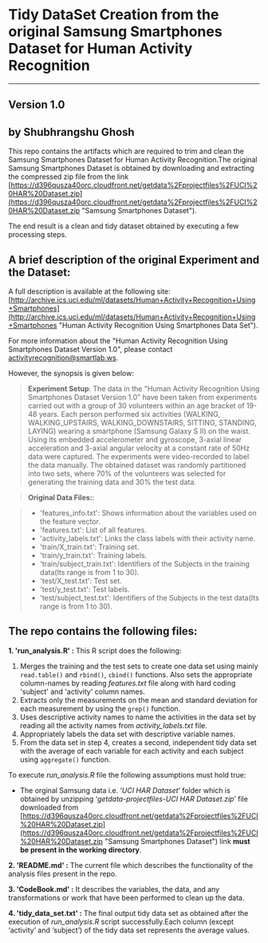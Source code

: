 # Tidy DataSet Creation from the original Samsung Smartphones Dataset for Human Activity Recognition #
----------

## Version 1.0 ##
## by Shubhrangshu Ghosh ##

This repo contains the artifacts which are required to trim and clean the Samsung Smartphones Dataset for Human Activity Recognition.The original Samsung Smartphones Dataset is obtained by downloading and extracting the compressed zip file from the link [https://d396qusza40orc.cloudfront.net/getdata%2Fprojectfiles%2FUCI%20HAR%20Dataset.zip](https://d396qusza40orc.cloudfront.net/getdata%2Fprojectfiles%2FUCI%20HAR%20Dataset.zip  "Samsung Smartphones Dataset").  

The end result is a clean and tidy dataset obtained by executing a few processing steps.

## A brief description of the original Experiment and the Dataset: ##
A full description is available at the following site:
[http://archive.ics.uci.edu/ml/datasets/Human+Activity+Recognition+Using+Smartphones](http://archive.ics.uci.edu/ml/datasets/Human+Activity+Recognition+Using+Smartphones "Human Activity Recognition Using Smartphones Data Set").

For more information about the "Human Activity Recognition Using Smartphones Dataset Version 1.0", please contact [activityrecognition@smartlab.ws](activityrecognition@smartlab.ws).

However, the synopsis is given below:
> **Experiment Setup**: The data in the "Human Activity Recognition Using Smartphones Dataset Version 1.0" have been taken from experiments carried out with a group of 30 volunteers within an age bracket of 19-48 years. Each person performed six activities (WALKING, WALKING_UPSTAIRS, WALKING_DOWNSTAIRS, SITTING, STANDING, LAYING) wearing a smartphone (Samsung Galaxy S II) on the waist. Using its embedded accelerometer and gyroscope, 3-axial linear acceleration and 3-axial angular velocity at a constant rate of 50Hz data were captured. The experiments were video-recorded to label the data manually. The obtained dataset was randomly partitioned into two sets, where 70% of the volunteers was selected for generating the training data and 30% the test data.

>**Original Data Files:**:

> - 'features_info.txt': Shows information about the variables used on the feature vector.
> - 'features.txt': List of all features.
> - 'activity_labels.txt': Links the class labels with their activity name.
> - 'train/X_train.txt': Training set.
> - 'train/y_train.txt': Training labels.
> - 'train/subject_train.txt': Identifiers of the Subjects in the training data(Its range is from 1 to 30).
> - 'test/X_test.txt': Test set.
> - 'test/y_test.txt': Test labels.
> - 'test/subject_test.txt': Identifiers of the Subjects in the test data(Its range is from 1 to 30).
##  The repo contains the following files: ##

**1. 'run_analysis.R' :** This R script does the following:

  1. Merges the training and the test sets to create one data set using mainly `read.table()` and `rbind()`, `cbind()` functions. Also sets the appropriate column-names by reading *features.txt* file along with hard coding 'subject' and 'activity' column names.
  2. Extracts only the measurements on the mean and standard deviation for each measurement by using the `grep()` function. 
  3. Uses descriptive activity names to name the activities in the data set by reading all the activity names from *activity_labels.txt* file.
  4. Appropriately labels the data set with descriptive variable names. 
  5. From the data set in step 4, creates a second, independent tidy data set with the average of each variable for each activity and each subject using `aggregate()` function. 
	
To execute *run_analysis.R* file the following assumptions must hold true:
						
- The orginal Samsung data i.e. ‘*UCI HAR Dataset*’ folder which is obtained by unzipping ‘*getdata-projectfiles-UCI HAR Dataset.zip*’ file downloaded from [https://d396qusza40orc.cloudfront.net/getdata%2Fprojectfiles%2FUCI%20HAR%20Dataset.zip](https://d396qusza40orc.cloudfront.net/getdata%2Fprojectfiles%2FUCI%20HAR%20Dataset.zip "Samsung Smartphones Dataset") link **must be present in the working directory**.


**2. 'README.md' :** The current file which describes the functionality of the analysis files present in the repo.

**3. 'CodeBook.md' :** It describes the variables, the data, and any transformations or work that have been performed to clean up the data.

**4. 'tidy\_data_set.txt' :** The final output tidy data set as obtained after the execution of *run\_analysis.R* script successfully.Each column (except ‘activity’ and ‘subject’) of the tidy data set represents the average values.
